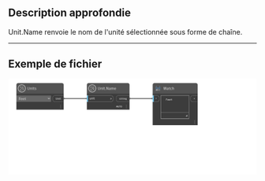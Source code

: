 ## Description approfondie
Unit.Name renvoie le nom de l'unité sélectionnée sous forme de chaîne.
___
## Exemple de fichier

![Unit.Name](./DynamoUnits.Unit.Name_img.png)
